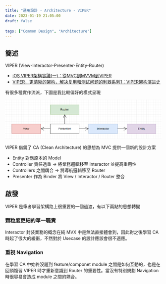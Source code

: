 ```yaml
---
title: "通用設計 - Architecture - VIPER"
date: 2023-01-19 21:05:00
draft: false

tags: ["Common Design", "Architecture"]
---
```


## 簡述
VIPER (View-Interactor-Presenter-Entity-Router)
- [iOS VIPER架構實踐(一)：從MVC到MVVM到VIPER](https://juejin.cn/post/6844903491941433351)
- [VIPER，更清晰的架构，解决复用和测试问题的利器系列1：VIPER架构演进史](https://blog.csdn.net/tyndale1993/article/details/80777324)

有很多種實作流派，下圖是我比較偏好的模式呈現

![VIPER](/images/VIPER.png)


VIPER 借鏡了 CA (Clean Architecture) 的思想為 MVC 提供一個新的設計方案
- Entity 對應原本的 Model
- Controller 責任過重 -> 將業務邏輯移至 Interactor 並提高重用性
- Controllers 之間耦合 -> 將導航邏輯移至 Router
- Presenter 作為 Binder 將 View / Interactor / Router 整合

## 啟發
VIPER 是筆者學習架構路上很重要的一個過渡，有以下兩點的思想轉變

### 顆粒度更細的單一職責
Interactor 封裝業務的概念在純 MVX 中是無法直接體會到，因此對之後學習 CA 時起了很大的緩衝，不然對於 Usecase 的設計應該會很不適應。

### 重視 Navigation
在學習 CA 中始終沒題到 feature/componet module 之間是如何互動的，也是在回頭複習 VIPER 時才重新意識到 Router 的重要性。當沒有特別規劃 Navigation 時很容易會造成 module 之間的耦合。

